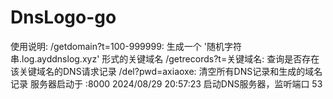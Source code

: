 # DnsLogo-go
使用说明:
/getdomain?t=100-999999: 生成一个 '随机字符串.log.ayddnslog.xyz' 形式的关键域名
/getrecords?t=关键域名: 查询是否存在该关键域名的DNS请求记录
/del?pwd=axiaoxe: 清空所有DNS记录和生成的域名记录
服务器启动于 :8000
2024/08/29 20:57:23 启动DNS服务器，监听端口 53
